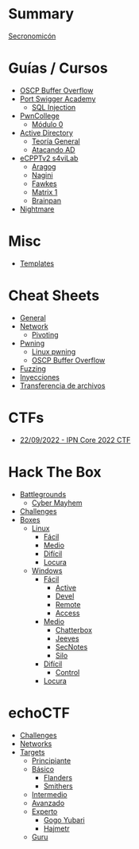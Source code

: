# Summary

[Secronomicón](README.md)

# Guías / Cursos

- [OSCP Buffer Overflow](guides/oscp_bof/README.md)
- [Port Swigger Academy]()
  - [SQL Injection](guides/port_swigger_academy/sql_injection.md)
- [PwnCollege](guides/pwncollege/README.md)
  - [Módulo 0](guides/pwncollege/0_module/README.md)
- [Active Directory](guides/active_directory/README.md)
  - [Teoría General](guides/active_directory/0_general.md)
  - [Atacando AD](guides/active_directory/1_attacking.md)
- [eCPPTv2 s4viLab](guides/ecpptv2_lab/README.md)
  - [Aragog](guides/ecpptv2_lab/1_aragog/README.md)
  - [Nagini](guides/ecpptv2_lab/2_nagini/README.md)
  - [Fawkes](guides/ecpptv2_lab/3_fawkes/README.md)
  - [Matrix 1]()
  - [Brainpan]()
- [Nightmare](guides/nightmare/README.md)

# Misc

- [Templates](templates/README.md)

# Cheat Sheets

- [General](cheat_sheets/general.md)
- [Network](cheat_sheets/network/general.md)
  - [Pivoting](cheat_sheets/network/pivoting.md)
- [Pwning]()
  - [Linux pwning](cheat_sheets/pwning/linux.md)
  - [OSCP Buffer Overflow](cheat_sheets/pwning/bof-oscp.md)
- [Fuzzing](cheat_sheets/fuzzing.md)
- [Inyecciones](cheat_sheets/inyecciones.md)
- [Transferencia de archivos](cheat_sheets/transfer.md)

# CTFs

- [22/09/2022 - IPN Core 2022 CTF](ctfs/20220922_ctf-core2022/README.md)

# Hack The Box

- [Battlegrounds]()
  - [Cyber Mayhem](htb/battlegrounds/mayhem/README.md)
- [Challenges]()
- [Boxes]()
  - [Linux]()
    - [Fácil]()
    - [Medio]()
    - [Difícil]()
    - [Locura]()
  - [Windows]()
    - [Fácil]()
      - [Active](htb/boxes/windows/1_facil/Active/README.md)
      - [Devel](htb/boxes/windows/1_facil/Devel/README.md)
      - [Remote](htb/boxes/windows/1_facil/Remote/README.md)
      - [Access](htb/boxes/windows/1_facil/Access/README.md)
    - [Medio]()
      - [Chatterbox](htb/boxes/windows/2_medio/Chatterbox/README.md)
      - [Jeeves](htb/boxes/windows/2_medio/Jeeves/README.md)
      - [SecNotes](htb/boxes/windows/2_medio/SecNotes/README.md)
      - [Silo](htb/boxes/windows/2_medio/Silo/README.md)
    - [Difícil]()
      - [Control](htb/boxes/windows/3_dificil/Control/README.md)
    - [Locura]()

# echoCTF

- [Challenges]()
- [Networks]()
- [Targets]()
  - [Principiante]()
  - [Básico]()
    - [Flanders](echoCTF/targets/2_basic/Flanders/README.md)
    - [Smithers](echoCTF/targets/2_basic/Smithers/README.md)
  - [Intermedio]()
  - [Avanzado]()
  - [Experto]()
    - [Gogo Yubari](echoCTF/targets/5_expert/gogo-yubari/README.md)
    - [Hajmetr](echoCTF/targets/5_expert/hajmetr/README.md)
  - [Guru]()
